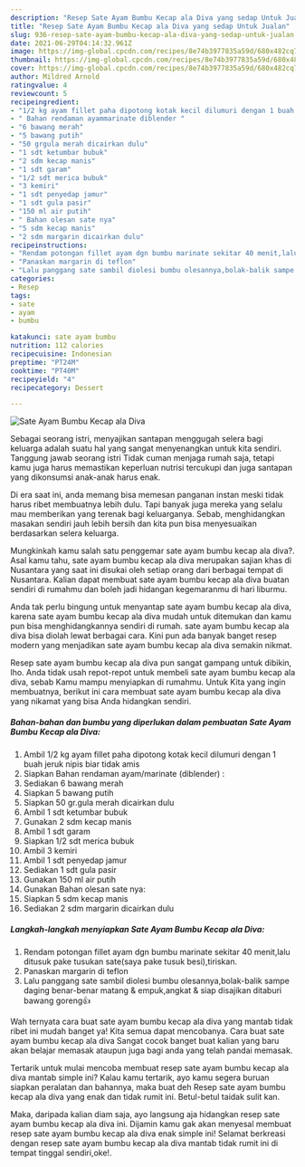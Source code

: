 ```yaml
---
description: "Resep Sate Ayam Bumbu Kecap ala Diva yang sedap Untuk Jualan"
title: "Resep Sate Ayam Bumbu Kecap ala Diva yang sedap Untuk Jualan"
slug: 936-resep-sate-ayam-bumbu-kecap-ala-diva-yang-sedap-untuk-jualan
date: 2021-06-29T04:14:32.961Z
image: https://img-global.cpcdn.com/recipes/8e74b3977835a59d/680x482cq70/sate-ayam-bumbu-kecap-ala-diva-foto-resep-utama.jpg
thumbnail: https://img-global.cpcdn.com/recipes/8e74b3977835a59d/680x482cq70/sate-ayam-bumbu-kecap-ala-diva-foto-resep-utama.jpg
cover: https://img-global.cpcdn.com/recipes/8e74b3977835a59d/680x482cq70/sate-ayam-bumbu-kecap-ala-diva-foto-resep-utama.jpg
author: Mildred Arnold
ratingvalue: 4
reviewcount: 5
recipeingredient:
- "1/2 kg ayam fillet paha dipotong kotak kecil dilumuri dengan 1 buah jeruk nipis biar tidak amis"
- " Bahan rendaman ayammarinate diblender "
- "6 bawang merah"
- "5 bawang putih"
- "50 grgula merah dicairkan dulu"
- "1 sdt ketumbar bubuk"
- "2 sdm kecap manis"
- "1 sdt garam"
- "1/2 sdt merica bubuk"
- "3 kemiri"
- "1 sdt penyedap jamur"
- "1 sdt gula pasir"
- "150 ml air putih"
- " Bahan olesan sate nya"
- "5 sdm kecap manis"
- "2 sdm margarin dicairkan dulu"
recipeinstructions:
- "Rendam potongan fillet ayam dgn bumbu marinate sekitar 40 menit,lalu ditusuk pake tusukan sate(saya pake tusuk besi),tiriskan."
- "Panaskan margarin di teflon"
- "Lalu panggang sate sambil diolesi bumbu olesannya,bolak-balik sampe daging benar-benar matang &amp; empuk,angkat &amp; siap disajikan ditaburi bawang goreng👍"
categories:
- Resep
tags:
- sate
- ayam
- bumbu

katakunci: sate ayam bumbu 
nutrition: 112 calories
recipecuisine: Indonesian
preptime: "PT24M"
cooktime: "PT40M"
recipeyield: "4"
recipecategory: Dessert

---
```



![Sate Ayam Bumbu Kecap ala Diva](https://img-global.cpcdn.com/recipes/8e74b3977835a59d/680x482cq70/sate-ayam-bumbu-kecap-ala-diva-foto-resep-utama.jpg)

Sebagai seorang istri, menyajikan santapan menggugah selera bagi keluarga adalah suatu hal yang sangat menyenangkan untuk kita sendiri. Tanggung jawab seorang istri Tidak cuman menjaga rumah saja, tetapi kamu juga harus memastikan keperluan nutrisi tercukupi dan juga santapan yang dikonsumsi anak-anak harus enak.

Di era  saat ini, anda memang bisa memesan panganan instan meski tidak harus ribet membuatnya lebih dulu. Tapi banyak juga mereka yang selalu mau memberikan yang terenak bagi keluarganya. Sebab, menghidangkan masakan sendiri jauh lebih bersih dan kita pun bisa menyesuaikan berdasarkan selera keluarga. 



Mungkinkah kamu salah satu penggemar sate ayam bumbu kecap ala diva?. Asal kamu tahu, sate ayam bumbu kecap ala diva merupakan sajian khas di Nusantara yang saat ini disukai oleh setiap orang dari berbagai tempat di Nusantara. Kalian dapat membuat sate ayam bumbu kecap ala diva buatan sendiri di rumahmu dan boleh jadi hidangan kegemaranmu di hari liburmu.

Anda tak perlu bingung untuk menyantap sate ayam bumbu kecap ala diva, karena sate ayam bumbu kecap ala diva mudah untuk ditemukan dan kamu pun bisa menghidangkannya sendiri di rumah. sate ayam bumbu kecap ala diva bisa diolah lewat berbagai cara. Kini pun ada banyak banget resep modern yang menjadikan sate ayam bumbu kecap ala diva semakin nikmat.

Resep sate ayam bumbu kecap ala diva pun sangat gampang untuk dibikin, lho. Anda tidak usah repot-repot untuk membeli sate ayam bumbu kecap ala diva, sebab Kamu mampu menyiapkan di rumahmu. Untuk Kita yang ingin membuatnya, berikut ini cara membuat sate ayam bumbu kecap ala diva yang nikamat yang bisa Anda hidangkan sendiri.

<!--inarticleads1-->

##### Bahan-bahan dan bumbu yang diperlukan dalam pembuatan Sate Ayam Bumbu Kecap ala Diva:

1. Ambil 1/2 kg ayam fillet paha dipotong kotak kecil dilumuri dengan 1 buah jeruk nipis biar tidak amis
1. Siapkan  Bahan rendaman ayam/marinate (diblender) :
1. Sediakan 6 bawang merah
1. Siapkan 5 bawang putih
1. Siapkan 50 gr.gula merah dicairkan dulu
1. Ambil 1 sdt ketumbar bubuk
1. Gunakan 2 sdm kecap manis
1. Ambil 1 sdt garam
1. Siapkan 1/2 sdt merica bubuk
1. Ambil 3 kemiri
1. Ambil 1 sdt penyedap jamur
1. Sediakan 1 sdt gula pasir
1. Gunakan 150 ml air putih
1. Gunakan  Bahan olesan sate nya:
1. Siapkan 5 sdm kecap manis
1. Sediakan 2 sdm margarin dicairkan dulu




<!--inarticleads2-->

##### Langkah-langkah menyiapkan Sate Ayam Bumbu Kecap ala Diva:

1. Rendam potongan fillet ayam dgn bumbu marinate sekitar 40 menit,lalu ditusuk pake tusukan sate(saya pake tusuk besi),tiriskan.
1. Panaskan margarin di teflon
1. Lalu panggang sate sambil diolesi bumbu olesannya,bolak-balik sampe daging benar-benar matang &amp; empuk,angkat &amp; siap disajikan ditaburi bawang goreng👍




Wah ternyata cara buat sate ayam bumbu kecap ala diva yang mantab tidak ribet ini mudah banget ya! Kita semua dapat mencobanya. Cara buat sate ayam bumbu kecap ala diva Sangat cocok banget buat kalian yang baru akan belajar memasak ataupun juga bagi anda yang telah pandai memasak.

Tertarik untuk mulai mencoba membuat resep sate ayam bumbu kecap ala diva mantab simple ini? Kalau kamu tertarik, ayo kamu segera buruan siapkan peralatan dan bahannya, maka buat deh Resep sate ayam bumbu kecap ala diva yang enak dan tidak rumit ini. Betul-betul taidak sulit kan. 

Maka, daripada kalian diam saja, ayo langsung aja hidangkan resep sate ayam bumbu kecap ala diva ini. Dijamin kamu gak akan menyesal membuat resep sate ayam bumbu kecap ala diva enak simple ini! Selamat berkreasi dengan resep sate ayam bumbu kecap ala diva mantab tidak rumit ini di tempat tinggal sendiri,oke!.


